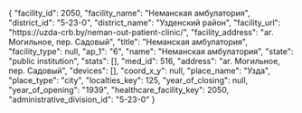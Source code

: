 {
    "facility_id": 2050,
    "facility_name": "Неманская амбулатория",
    "district_id": "5-23-0",
    "district_name": "Узденский район",
    "facility_url": "https:\/\/uzda-crb.by\/neman-out-patient-clinic\/",
    "facility_address": "аг. Могильное, пер. Садовый",
    "title": "Неманская амбулатория",
    "facility_type": null,
    "ap_1": "6",
    "name": "Неманская амбулатория",
    "state": "public institution",
    "stats": [],
    "med_id": 516,
    "address": "аг. Могильное, пер. Садовый",
    "devices": [],
    "coord_x_y": null,
    "place_name": "Узда",
    "place_type": "city",
    "localties_key": 125,
    "year_of_closing": null,
    "year_of_opening": "1939",
    "healthcare_facility_key": 2050,
    "administrative_division_id": "5-23-0"
}